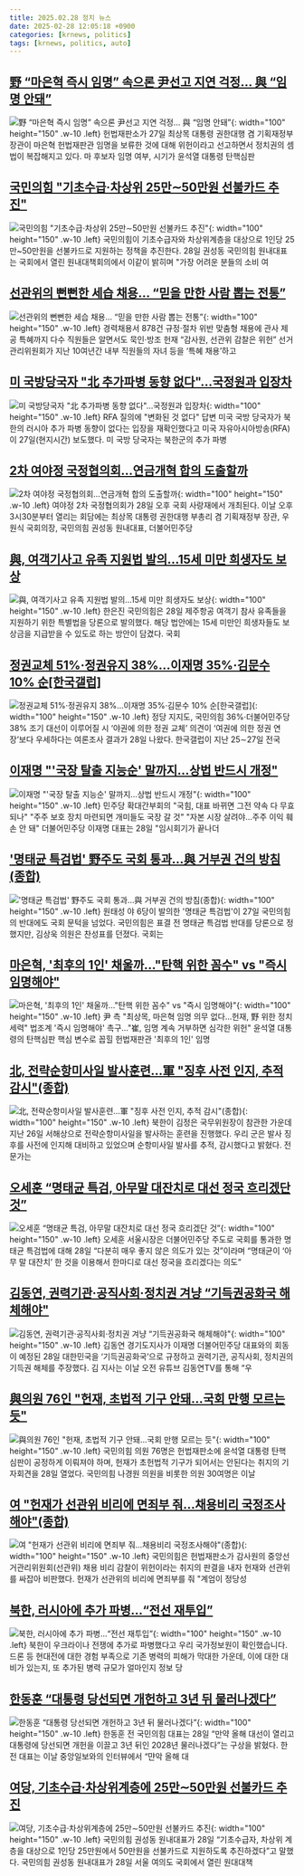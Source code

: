 ```yaml
---
title: 2025.02.28 정치 뉴스
date: 2025-02-28 12:05:18 +0900
categories: [krnews, politics]
tags: [krnews, politics, auto]
---
```

## [野 “마은혁 즉시 임명” 속으론 尹선고 지연 걱정… 與 “임명 안돼”](https://n.news.naver.com/mnews/article/020/0003618186)

![野 “마은혁 즉시 임명” 속으론 尹선고 지연 걱정… 與 “임명 안돼”](https://mimgnews.pstatic.net/image/origin/020/2025/02/28/3618186.jpg?type=nf220_150){: width="100" height="150" .w-10 .left}
헌법재판소가 27일 최상목 대통령 권한대행 겸 기획재정부 장관이 마은혁 헌법재판관 임명을 보류한 것에 대해 위헌이라고 선고하면서 정치권의 셈법이 복잡해지고 있다. 마 후보자 임명 여부, 시기가 윤석열 대통령 탄핵심판

## [국민의힘 "기초수급·차상위 25만∼50만원 선불카드 추진"](https://n.news.naver.com/mnews/article/088/0000933515)

![국민의힘 "기초수급·차상위 25만∼50만원 선불카드 추진"](https://mimgnews.pstatic.net/image/origin/088/2025/02/28/933515.jpg?type=nf220_150){: width="100" height="150" .w-10 .left}
국민의힘이 기초수급자와 차상위계층을 대상으로 1인당 25만~50만원을 선불카드로 지원하는 정책을 추진한다. 28일 권성동 국민의힘 원내대표는 국회에서 열린 원내대책회의에서 이같이 밝히며 "가장 어려운 분들의 소비 여

## [선관위의 뻔뻔한 세습 채용… “믿을 만한 사람 뽑는 전통”](https://n.news.naver.com/mnews/article/081/0003521453)

![선관위의 뻔뻔한 세습 채용… “믿을 만한 사람 뽑는 전통”](https://mimgnews.pstatic.net/image/origin/081/2025/02/27/3521453.jpg?type=nf220_150){: width="100" height="150" .w-10 .left}
경력채용서 878건 규정·절차 위반 맞춤형 채용에 관사 제공 특혜까지 다수 직원들은 알면서도 묵인·방조 헌재 “감사원, 선관위 감찰은 위헌” 선거관리위원회가 지난 10여년간 내부 직원들의 자녀 등을 ‘특혜 채용’하고

## [미 국방당국자 "北 추가파병 동향 없다"…국정원과 입장차](https://n.news.naver.com/mnews/article/001/0015238867)

![미 국방당국자 "北 추가파병 동향 없다"…국정원과 입장차](https://mimgnews.pstatic.net/image/origin/001/2025/02/28/15238867.jpg?type=nf220_150){: width="100" height="150" .w-10 .left}
RFA 질의에 "변화된 것 없다" 답변 미국 국방 당국자가 북한의 러시아 추가 파병 동향이 없다는 입장을 재확인했다고 미국 자유아시아방송(RFA)이 27일(현지시간) 보도했다. 미 국방 당국자는 북한군의 추가 파병

## [2차 여야정 국정협의회…연금개혁 합의 도출할까](https://n.news.naver.com/mnews/article/018/0005953093)

![2차 여야정 국정협의회…연금개혁 합의 도출할까](https://mimgnews.pstatic.net/image/origin/018/2025/02/28/5953093.jpg?type=nf220_150){: width="100" height="150" .w-10 .left}
여야정 2차 국정협의회가 28일 오후 국회 사랑재에서 개최된다. 이날 오후 3시30분부터 열리는 회담에는 최상목 대통령 권한대행 부총리 겸 기획재정부 장관, 우원식 국회의장, 국민의힘 권성동 원내대표, 더불어민주당

## [與, 여객기사고 유족 지원법 발의…15세 미만 희생자도 보상](https://n.news.naver.com/mnews/article/003/0013093841)

![與, 여객기사고 유족 지원법 발의…15세 미만 희생자도 보상](https://mimgnews.pstatic.net/image/origin/003/2025/02/28/13093841.jpg?type=nf220_150){: width="100" height="150" .w-10 .left}
한은진 국민의힘은 28일 제주항공 여객기 참사 유족들을 지원하기 위한 특별법을 당론으로 발의했다. 해당 법안에는 15세 미만인 희생자들도 보상금을 지급받을 수 있도로 하는 방안이 담겼다. 국회

## [정권교체 51%·정권유지 38%…이재명 35%·김문수 10% 순[한국갤럽]](https://n.news.naver.com/mnews/article/366/0001057484)

![정권교체 51%·정권유지 38%…이재명 35%·김문수 10% 순[한국갤럽]](https://mimgnews.pstatic.net/image/origin/366/2025/02/28/1057484.jpg?type=nf220_150){: width="100" height="150" .w-10 .left}
정당 지지도, 국민의힘 36%·더불어민주당 38% 조기 대선이 이루어질 시 ‘야권에 의한 정권 교체’ 의견이 ‘여권에 의한 정권 연장’보다 우세하다는 여론조사 결과가 28일 나왔다. 한국갤럽이 지난 25∼27일 전국

## [이재명 "'국장 탈출 지능순' 말까지…상법 반드시 개정"](https://n.news.naver.com/mnews/article/079/0003997084)

![이재명 "'국장 탈출 지능순' 말까지…상법 반드시 개정"](https://mimgnews.pstatic.net/image/origin/079/2025/02/28/3997084.jpg?type=nf220_150){: width="100" height="150" .w-10 .left}
민주당 확대간부회의 "국힘, 대표 바뀌면 그전 약속 다 무효 되나" "주주 보호 장치 마련되면 개미들도 국장 갈 것" "자본 시장 살려야…주주 이익 훼손 안 돼" 더불어민주당 이재명 대표는 28일 "임시회기가 끝나더

## ['명태균 특검법' 野주도 국회 통과…與 거부권 건의 방침(종합)](https://n.news.naver.com/mnews/article/421/0008102324)

!['명태균 특검법' 野주도 국회 통과…與 거부권 건의 방침(종합)](https://mimgnews.pstatic.net/image/origin/421/2025/02/27/8102324.jpg?type=nf220_150){: width="100" height="150" .w-10 .left}
원태성 야 6당이 발의한 '명태균 특검법'이 27일 국민의힘의 반대에도 국회 문턱을 넘었다. 국민의힘은 표결 전 명태균 특검법 반대를 당론으로 정했지만, 김상욱 의원은 찬성표를 던졌다. 국회는

## [마은혁, '최후의 1인' 채울까…"탄핵 위한 꼼수" vs "즉시 임명해야"](https://n.news.naver.com/mnews/article/586/0000098233)

![마은혁, '최후의 1인' 채울까…"탄핵 위한 꼼수" vs "즉시 임명해야"](https://mimgnews.pstatic.net/image/origin/586/2025/02/27/98233.jpg?type=nf220_150){: width="100" height="150" .w-10 .left}
尹 측 "최상목, 마은혁 임명 의무 없다…헌재, 野 위한 정치세력" 법조계 '즉시 임명해야' 촉구…"崔, 임명 계속 거부하면 심각한 위헌" 윤석열 대통령의 탄핵심판 핵심 변수로 꼽힐 헌법재판관 '최후의 1인' 임명

## [北, 전략순항미사일 발사훈련…軍 "징후 사전 인지, 추적 감시"(종합)](https://n.news.naver.com/mnews/article/003/0013093474)

![北, 전략순항미사일 발사훈련…軍 "징후 사전 인지, 추적 감시"(종합)](https://mimgnews.pstatic.net/image/origin/003/2025/02/28/13093474.jpg?type=nf220_150){: width="100" height="150" .w-10 .left}
북한이 김정은 국무위원장이 참관한 가운데 지난 26일 서해상으로 전략순항미사일을 발사하는 훈련을 진행했다. 우리 군은 발사 징후를 사전에 인지해 대비하고 있었으며 순항미사일 발사를 추적, 감시했다고 밝혔다. 전문가는

## [오세훈 “명태균 특검, 아무말 대잔치로 대선 정국 흐리겠단 것”](https://n.news.naver.com/mnews/article/032/0003353910)

![오세훈 “명태균 특검, 아무말 대잔치로 대선 정국 흐리겠단 것”](https://mimgnews.pstatic.net/image/origin/032/2025/02/28/3353910.jpg?type=nf220_150){: width="100" height="150" .w-10 .left}
오세훈 서울시장은 더불어민주당 주도로 국회를 통과한 명태균 특검법에 대해 28일 “다분히 매우 좋지 않은 의도가 있는 것”이라며 “명태균이 ‘아무 말 대잔치’ 한 것을 이용해서 한마디로 대선 정국을 흐리겠다는 의도”

## [김동연, 권력기관·공직사회·정치권 겨냥 “기득권공화국 해체해야"](https://n.news.naver.com/mnews/article/011/0004455967)

![김동연, 권력기관·공직사회·정치권 겨냥 “기득권공화국 해체해야"](https://mimgnews.pstatic.net/image/origin/011/2025/02/28/4455967.jpg?type=nf220_150){: width="100" height="150" .w-10 .left}
김동연 경기도지사가 이재명 더불어민주당 대표와의 회동이 예정된 28일 대한민국을 ‘기득권공화국’으로 규정하고 권력기관, 공직사회, 정치권의 기득권 해체를 주장했다. 김 지사는 이날 오전 유튜브 김동연TV를 통해 “우

## [與의원 76인 "헌재, 초법적 기구 안돼…국회 만행 모르는 듯"](https://n.news.naver.com/mnews/article/421/0008104028)

![與의원 76인 "헌재, 초법적 기구 안돼…국회 만행 모르는 듯"](https://mimgnews.pstatic.net/image/origin/421/2025/02/28/8104028.jpg?type=nf220_150){: width="100" height="150" .w-10 .left}
국민의힘 의원 76명은 헌법재판소에 윤석열 대통령 탄핵 심판이 공정하게 이뤄져야 하며, 헌재가 초헌법적 기구가 되어서는 안된다는 취지의 기자회견을 28일 열었다. 국민의힘 나경원 의원을 비롯한 의원 30여명은 이날

## [여 "헌재가 선관위 비리에 면죄부 줘…채용비리 국정조사해야"(종합)](https://n.news.naver.com/mnews/article/003/0013093862)

![여 "헌재가 선관위 비리에 면죄부 줘…채용비리 국정조사해야"(종합)](https://mimgnews.pstatic.net/image/origin/003/2025/02/28/13093862.jpg?type=nf220_150){: width="100" height="150" .w-10 .left}
국민의힘은 헌법재판소가 감사원의 중앙선거관리위원회(선관위) 채용 비리 감찰이 위헌이라는 취지의 판결을 내자 헌재와 선관위를 싸잡아 비판했다. 헌재가 선관위의 비리에 면죄부를 줘 "계엄이 정당성

## [북한, 러시아에 추가 파병…“전선 재투입”](https://n.news.naver.com/mnews/article/056/0011901557)

![북한, 러시아에 추가 파병…“전선 재투입”](https://mimgnews.pstatic.net/image/origin/056/2025/02/27/11901557.jpg?type=nf220_150){: width="100" height="150" .w-10 .left}
북한이 우크라이나 전쟁에 추가로 파병했다고 우리 국가정보원이 확인했습니다. 드론 등 현대전에 대한 경험 부족으로 기존 병력의 피해가 막대한 가운데, 이에 대한 대비가 있는지, 또 추가된 병력 규모가 얼마인지 정보 당

## [한동훈 “대통령 당선되면 개헌하고 3년 뒤 물러나겠다”](https://n.news.naver.com/mnews/article/009/0005451403)

![한동훈 “대통령 당선되면 개헌하고 3년 뒤 물러나겠다”](https://mimgnews.pstatic.net/image/origin/009/2025/02/28/5451403.jpg?type=nf220_150){: width="100" height="150" .w-10 .left}
한동훈 전 국민의힘 대표는 28일 “만약 올해 대선이 열리고 대통령에 당선되면 개헌을 이끌고 3년 뒤인 2028년 물러나겠다”는 구상을 밝혔다. 한 전 대표는 이날 중앙일보와의 인터뷰에서 “먄악 올해 대

## [여당, 기초수급·차상위계층에 25만∼50만원 선불카드 추진](https://n.news.naver.com/mnews/article/022/0004015002)

![여당, 기초수급·차상위계층에 25만∼50만원 선불카드 추진](https://mimgnews.pstatic.net/image/origin/022/2025/02/28/4015002.jpg?type=nf220_150){: width="100" height="150" .w-10 .left}
국민의힘 권성동 원내대표가 28일 “기초수급자, 차상위 계층을 대상으로 1인당 25만원에서 50만원을 선불카드로 지원하도록 추진하겠다”고 말했다. 국민의힘 권성동 원내대표가 28일 서울 여의도 국회에서 열린 원대대책

